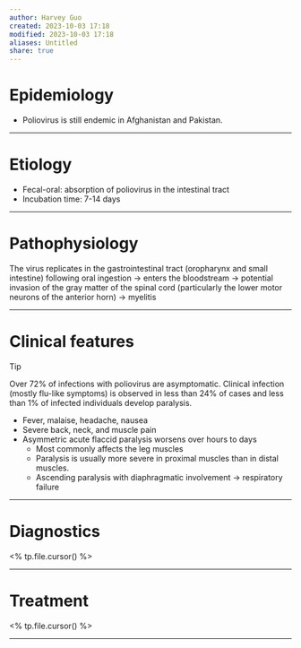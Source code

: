 ```yaml
---
author: Harvey Guo
created: 2023-10-03 17:18
modified: 2023-10-03 17:18
aliases: Untitled
share: true
---
```

# Epidemiology
- Poliovirus is still endemic in Afghanistan and Pakistan.

---
# Etiology
- Fecal-oral: absorption of poliovirus in the intestinal tract
- Incubation time: 7-14 days

---
# Pathophysiology
The virus replicates in the gastrointestinal tract (oropharynx and small intestine) following oral ingestion → enters the bloodstream → potential invasion of the gray matter of the spinal cord (particularly the lower motor neurons of the anterior horn) → myelitis

---
# Clinical features
>[!tip] 
>Over 72% of infections with poliovirus are asymptomatic. Clinical infection (mostly flu-like symptoms) is observed in less than 24% of cases and less than 1% of infected individuals develop paralysis.

- Fever, malaise, headache, nausea
- Severe back, neck, and muscle pain
- Asymmetric acute flaccid paralysis worsens over hours to days
	- Most commonly affects the leg muscles
	- Paralysis is usually more severe in proximal muscles than in distal muscles.
	- Ascending paralysis with diaphragmatic involvement → respiratory failure

---
# Diagnostics
<% tp.file.cursor() %>

---
# Treatment
<% tp.file.cursor() %>

---
